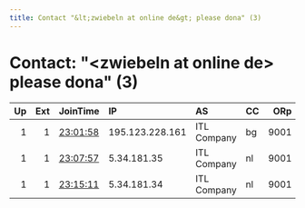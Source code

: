 ```yaml
---
title: Contact "&lt;zwiebeln at online de&gt; please dona" (3)
---
```


# Contact: "&lt;zwiebeln at online de&gt; please dona" (3)

|   Up |   Ext | JoinTime                                                                                            | IP              | AS          | CC   |   ORp |   Dirp | OS   | Version   | Nickname   |   eFamMembers |
|-----:|------:|:----------------------------------------------------------------------------------------------------|:----------------|:------------|:-----|------:|-------:|:-----|:----------|:-----------|--------------:|
|    1 |     1 | [23:01:58](https://metrics.torproject.org/rs.html#details/68C36BD39030350CF51366C1ED625C72FE20B43A) | 195.123.228.161 | ITL Company | bg   |  9001 |   9030 | BSD  | 0.3.4.9   | itl4       |             6 |
|    1 |     1 | [23:07:57](https://metrics.torproject.org/rs.html#details/CC114AA5E2BCC05DE1D9ED4B817FD84F60C41A11) | 5.34.181.35     | ITL Company | nl   |  9001 |   9030 | BSD  | 0.3.4.9   | itl5       |             6 |
|    1 |     1 | [23:15:11](https://metrics.torproject.org/rs.html#details/ACA23FAA90E10A9B397D7AEB02D6148CB2B28B8E) | 5.34.181.34     | ITL Company | nl   |  9001 |   9030 | BSD  | 0.3.4.9   | itl6       |             6 |
